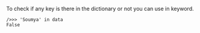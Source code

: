 To check if any key is there in the dictionary or not you can use in keyword.

    />>> 'Soumya' in data
    False